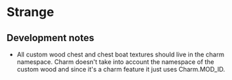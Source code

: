 # Strange

## Development notes

- All custom wood chest and chest boat textures should live in the charm namespace. Charm doesn't take into account the namespace of the custom wood and since it's a charm feature it just uses Charm.MOD_ID.